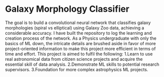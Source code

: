 # Galaxy Morphology Classifier
The goal is to build a convolutional neural network that classifies galaxy morphologies (spiral vs elliptical) using Galaxy Zoo data, achieving a considerable accuracy. I have built the repository to log the learning and creation process of the network. As a Physics undergraduate with only the basics of ML down, the intricate details are brushed aside in favor of more project-oriented information to make this project more efficient in terms of time and effort. This project is aimed to fulfil the following:
1.Learn to use real astronomical data from citizen science projects and acquire the essential skill of data analysis. 
2.Demonstrate ML skills to potential research supervisors.
3.Foundation for more complex astrophysics ML projects.
